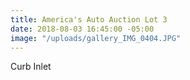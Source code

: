 ```yaml
---
title: America's Auto Auction Lot 3
date: 2018-08-03 16:45:00 -05:00
image: "/uploads/gallery_IMG_0404.JPG"
---
```


Curb Inlet